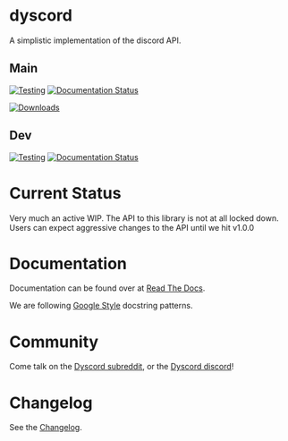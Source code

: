 # dyscord

A simplistic implementation of the discord API.

## Main

[![Testing](https://github.com/isbe-house/dyscord/actions/workflows/python-testing.yml/badge.svg?branch=main)](https://github.com/isbe-house/dyscord/actions/workflows/python-testing.yml) [![Documentation Status](https://readthedocs.org/projects/dyscord/badge/?version=main)](https://dyscord.readthedocs.io/en/main/?badge=main)

[![Downloads](https://static.pepy.tech/personalized-badge/dyscord?period=month&units=international_system&left_color=grey&right_color=brightgreen&left_text=Downloads)](https://pepy.tech/project/dyscord)

## Dev

[![Testing](https://github.com/isbe-house/dyscord/actions/workflows/python-testing.yml/badge.svg?branch=dev)](https://github.com/isbe-house/dyscord/actions/workflows/python-testing.yml) [![Documentation Status](https://readthedocs.org/projects/dyscord/badge/?version=dev)](https://dyscord.readthedocs.io/en/dev/?badge=dev)


# Current Status

Very much an active WIP. The API to this library is not at all locked down. Users can expect aggressive changes to the API until we hit v1.0.0

# Documentation

Documentation can be found over at [Read The Docs](https://dyscord.readthedocs.io/).

We are following [Google Style](https://sphinxcontrib-napoleon.readthedocs.io/en/latest/example_google.html) docstring patterns.

# Community

Come talk on the [Dyscord subreddit](https://www.reddit.com/r/dyscord/), or the [Dyscord discord](https://discord.gg/Q9NFzgZx)!

# Changelog

See the [Changelog](https://dyscord.readthedocs.io/en/main/changelog/).